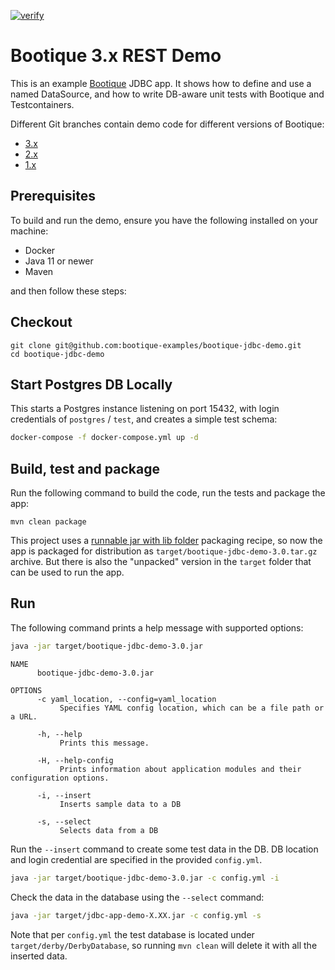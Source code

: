 [![verify](https://github.com/bootique-examples/bootique-jdbc-demo/actions/workflows/verify.yml/badge.svg)](https://github.com/bootique-examples/bootique-jdbc-demo/actions/workflows/verify.yml)


# Bootique 3.x REST Demo

This is an example [Bootique](http://bootique.io) JDBC app. It shows how to define and use a named DataSource,
and how to write DB-aware unit tests with Bootique and Testcontainers.

Different Git branches contain demo code for different versions of Bootique:

* [3.x](https://github.com/bootique-examples/bootique-jdbc-demo/tree/3.x)
* [2.x](https://github.com/bootique-examples/bootique-jdbc-demo/tree/2.x)
* [1.x](https://github.com/bootique-examples/bootique-jdbc-demo/tree/1.x)

## Prerequisites

To build and run the demo, ensure you have the following installed on your machine:

* Docker
* Java 11 or newer 
* Maven

and then follow these steps:

## Checkout
```
git clone git@github.com:bootique-examples/bootique-jdbc-demo.git
cd bootique-jdbc-demo
```

## Start Postgres DB Locally

This starts a Postgres instance listening on port 15432, with login credentials of `postgres` / `test`, and 
creates a simple test schema:

```bash
docker-compose -f docker-compose.yml up -d
```

## Build, test and package

Run the following command to build the code, run the tests and package the app:
```
mvn clean package
```
This project uses a [runnable jar with lib folder](https://bootique.io/docs/3.x/bootique-docs/#runnable-jar-with-lib)
packaging recipe, so now the app is packaged for distribution as `target/bootique-jdbc-demo-3.0.tar.gz` archive. But
there is also the "unpacked" version in the `target` folder that can be used to run the app.

## Run

The following command prints a help message with supported options:
```bash  
java -jar target/bootique-jdbc-demo-3.0.jar
```

```  
NAME
      bootique-jdbc-demo-3.0.jar

OPTIONS
      -c yaml_location, --config=yaml_location
           Specifies YAML config location, which can be a file path or a URL.

      -h, --help
           Prints this message.

      -H, --help-config
           Prints information about application modules and their configuration options.

      -i, --insert
           Inserts sample data to a DB

      -s, --select
           Selects data from a DB
```

Run the `--insert` command to create some test data in the DB. DB location and login credential are specified in the
provided `config.yml`.
```bash
java -jar target/bootique-jdbc-demo-3.0.jar -c config.yml -i
```

Check the data in the database using the `--select` command:
```bash    
java -jar target/jdbc-app-demo-X.XX.jar -c config.yml -s
```

Note that per `config.yml` the test database is located under `target/derby/DerbyDatabase`, so running `mvn clean` will 
delete it with all the inserted data.
